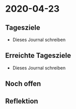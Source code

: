 # 2020-04-23

## Tagesziele

* Dieses Journal schreiben

## Erreichte Tagesziele

* Dieses Journal schreiben

## Noch offen

## Reflektion